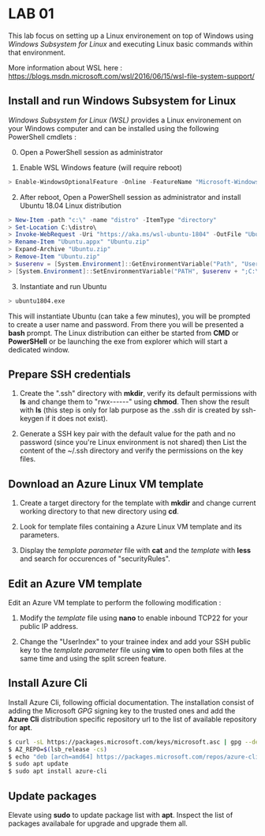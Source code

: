 # LAB 01

This lab focus on setting up a Linux environement on top of Windows using *Windows Subsystem for Linux* and executing Linux basic commands within that environment.

More information about WSL here : https://blogs.msdn.microsoft.com/wsl/2016/06/15/wsl-file-system-support/

## Install and run Windows Subsystem for Linux

*Windows Subsystem for Linux (WSL)* provides a Linux environement on your Windows computer and can be installed using the following PowerShell cmdlets :

0. Open a PowerShell session as administrator

1. Enable WSL Windows feature (will require reboot)

```PowerShell
> Enable-WindowsOptionalFeature -Online -FeatureName "Microsoft-Windows-Subsystem-Linux"
```

2. After reboot, Open a PowerShell session as administrator and install Ubuntu 18.04 Linux distribution

```PowerShell
> New-Item -path "c:\" -name "distro" -ItemType "directory"
> Set-Location C:\distro\
> Invoke-WebRequest -Uri "https://aka.ms/wsl-ubuntu-1804" -OutFile "Ubuntu.appx" -UseBasicParsing
> Rename-Item "Ubuntu.appx" "Ubuntu.zip"
> Expand-Archive "Ubuntu.zip"
> Remove-Item "Ubuntu.zip"
> $userenv = [System.Environment]::GetEnvironmentVariable("Path", "User")
> [System.Environment]::SetEnvironmentVariable("PATH", $userenv + ";C:\distro\Ubuntu", "User")
```

3. Instantiate and run Ubuntu

```bash
> ubuntu1804.exe
```

This will instantiate Ubuntu (can take a few minutes), you will be prompted to create a user name and password. From there you will be presented a **bash** prompt. The Linux distribution can either be started from **CMD** or **PowerSHell** or be launching the exe from explorer which will start a dedicated window.

## Prepare SSH credentials

1. Create the ".ssh" directory with **mkdir**, verify its default permissions with **ls** and change them to "rwx------" using **chmod**. Then show the result with **ls** (this step is only for lab purpose as the .ssh dir is created by ssh-keygen if it does not exist).

2. Generate a SSH key pair with the default value for the path and no password (since you're Linux environment is not shared) then List the content of the ~/.ssh directory and verify the permissions on the key files.

## Download an Azure Linux VM template

1. Create a target directory for the template with **mkdir** and change current working directory to that new directory using **cd**.

2. Look for template files containing a Azure Linux VM template and its parameters.

3. Display the *template parameter* file with **cat** and the *template* with **less** and search for occurences of "securityRules".

## Edit an Azure VM template

Edit an Azure VM template to perform the following modification :

1. Modify the *template* file using **nano** to enable inbound TCP22 for your public IP address.

2. Change the "UserIndex" to your trainee index and add your SSH public key to the *template parameter* file using **vim** to open both files at the same time and using the split screen feature.

## Install Azure Cli

Install Azure Cli, following official documentation. The installation consist of adding the Microsoft *GPG* signing key to the trusted ones and add the **Azure Cli** distribution specific repository url to the list of available repository for **apt**.

```Bash
$ curl -sL https://packages.microsoft.com/keys/microsoft.asc | gpg --dearmor | sudo tee /etc/apt/trusted.gpg.d/microsoft.asc.gpg > /dev/null
$ AZ_REPO=$(lsb_release -cs)
$ echo "deb [arch=amd64] https://packages.microsoft.com/repos/azure-cli/ $AZ_REPO main" | sudo tee /etc/apt/sources.list.d/azure-cli.list
$ sudo apt update
$ sudo apt install azure-cli
```

## Update packages

Elevate using **sudo** to update package list with **apt**. Inspect the list of packages availabale for upgrade and upgrade them all.
